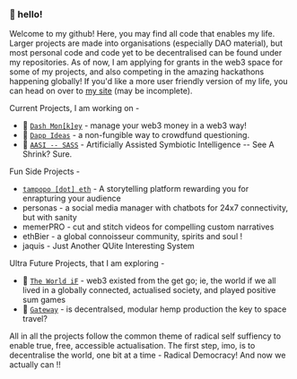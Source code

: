 ### 👋 hello!

Welcome to my github! Here, you may find all code that enables my life. Larger projects are made into organisations (especially DAO material), but most personal code and code yet to be decentralised can be found under my repositories. As of now, I am applying for grants in the web3 space for some of my projects, and also competing in the amazing hackathons happening globally! If you'd like a more user friendly version of my life, you can head on over to [my site](https://thisispalash.com/) (may be incomplete).

Current Projects, I am working on -
- 🐒  [`Dash Mon[k]ey`](https://dashmonkey.art/) - manage your web3 money in a web3 way!
- 💭  [`Dapp Ideas`](https://dappideas.art/) - a non-fungible way to crowdfund questioning.
- 👻  [`AASI -- SASS`](https://web3guru.art/) - Artificially Assisted Symbiotic Intelligence -- See A Shrink? Sure.

Fun Side Projects -
- [`tampopo [dot] eth`](https://thisispalash.com/tampopo/) - A storytelling platform rewarding you for enrapturing your audience
- personas - a social media manager with chatbots for 24x7 connectivity, but with sanity
- memerPRO - cut and stitch videos for compelling custom narratives
- ethBier - a global connoisseur community, spirits and soul !
- jaquis - Just Another QUite Interesting System

Ultra Future Projects, that I am exploring -
- 🤔 [`The World iF`](https://web3world.art/) - web3 existed from the get go; ie, the world if we all lived in a globally connected, actualised society, and played positive sum games
- 🍁 [`Gateway`](https://web3gateway.art/) - is decentralsed, modular hemp production the key to space travel?

All in all the projects follow the common theme of radical self suffiency to enable true, free, accessible actualisation. The first step, imo, is to decentralise the world, one bit at a time - Radical Democracy! And now we actually can !!
